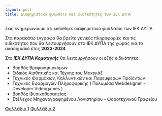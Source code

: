```yaml
---
layout: post
title: Διαφημιστικό φυλλάδιο και ειδικότητες των ΙΕΚ ΔΥΠΑ
---
```


Σας ενημερώνουμε ότι εκδόθηκε διαφημιστικό φυλλάδιο των ΙΕΚ ΔΥΠΑ

Στα παρακάτω έγγραφα θα βρείτε γενικές πληροφορίες και τις ειδικότητες που θα λειτουργήσουν στα ΙΕΚ ΔΥΠΑ της χώρας για το ακαδημαϊκό έτος **2023-2024**

Στο ***ΙΕΚ ΔΥΠΑ Κομοτηνής*** θα λειτουργήσουν οι εξής ειδικότητες:

 - Βοηθός Βρεφονηπιοκόμων
 - Ειδικός Αισθητικής και Τέχνης του Μακιγιάζ
 - Τεχνικός Φαρμάκων, Καλλυντικών και Παρεμφερών Προϊόντων
 - Τεχνικός Εφαρμογών Πληροφορικής ( Πολυμέσα Webdesigner - Developer Videogames )
 - Βοηθός Φυσικοθεραπείας
 - Στέλεχος Μηχανογραφημένου Λογιστηρίου - Φοροτεχνικού Γραφείου

 
 <a class="uk-button uk-button-primary" href="/pdf_files/2023-05-Fylladioidikothtes.pdf" target="_blank">Φυλλάδιο 1</a>
 <a class="uk-button uk-button-primary" href="/pdf_files/2023-05-FylladioidikothtesCropmarks.pdf" target="_blank">Φυλλάδιο 2</a>